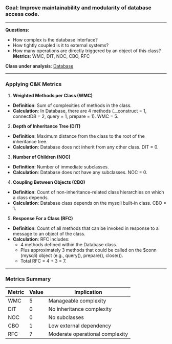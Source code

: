### **Goal**: Improve maintainability and modularity of database access code.
---
**Questions**:
- How complex is the database interface?
- How tightly coupled is it to external systems?
- How many operations are directly triggered by an object of this class?
**Metrics**: WMC, DIT, NOC, CBO, RFC

**Class under analysis**: [Database](SWE2204-GROUP-2/E-Library/db_connect.php)

---

### Applying C&K Metrics


1. **Weighted Methods per Class (WMC)**
- **Definition**: Sum of complexities of methods in the class.
- **Calculation**: In Database, there are 4 methods (__construct = 1, connectDB = 2, query = 1, prepare = 1). WMC = 5.

2. **Depth of Inheritance Tree (DIT)**
- **Definition**: Maximum distance from the class to the root of the inheritance tree.
- **Calculation**: Database does not inherit from any other class. DIT = 0.

3. **Number of Children (NOC)**
- **Definition**: Number of immediate subclasses.
- **Calculation**: Database does not have any subclasses. NOC = 0.

4. **Coupling Between Objects (CBO)**
- **Definition**: Count of non-inheritance-related class hierarchies on which a class depends.
- **Calculation**: Database class depends on the mysqli built-in class. CBO = 1.

5. **Response For a Class (RFC)**
- **Definition**: Count of all methods that can be invoked in response to a message to an object of the class.
- **Calculation**: RFC includes:
  - 4 methods defined within the Database class.
  - Plus approximately 3 methods that could be called on the $conn (mysqli) object (e.g., query(), prepare(), close()).
  - Total RFC = 4 + 3 = 7.

---

### Metrics Summary
| Metric       | Value    | Implication  |
|--------------|----------|--------------|
| WMC           | 5        | Manageable complexity |
| DIT           | 0        | No inheritance complexity  |
| NOC           | 0        | No subclasses    |
| CBO           | 1        | Low external dependency  |
| RFC           | 7        | Moderate operational complexity |
